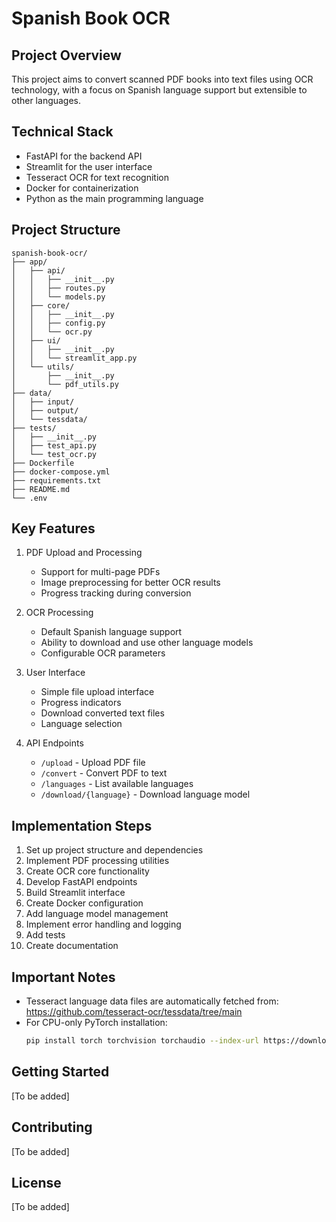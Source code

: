 # Spanish Book OCR

## Project Overview
This project aims to convert scanned PDF books into text files using OCR technology, with a focus on Spanish language support but extensible to other languages.

## Technical Stack
- FastAPI for the backend API
- Streamlit for the user interface
- Tesseract OCR for text recognition
- Docker for containerization
- Python as the main programming language

## Project Structure
```
spanish-book-ocr/
├── app/
│   ├── api/
│   │   ├── __init__.py
│   │   ├── routes.py
│   │   └── models.py
│   ├── core/
│   │   ├── __init__.py
│   │   ├── config.py
│   │   └── ocr.py
│   ├── ui/
│   │   ├── __init__.py
│   │   └── streamlit_app.py
│   └── utils/
│       ├── __init__.py
│       └── pdf_utils.py
├── data/
│   ├── input/
│   ├── output/
│   └── tessdata/
├── tests/
│   ├── __init__.py
│   ├── test_api.py
│   └── test_ocr.py
├── Dockerfile
├── docker-compose.yml
├── requirements.txt
├── README.md
└── .env
```

## Key Features
1. PDF Upload and Processing
   - Support for multi-page PDFs
   - Image preprocessing for better OCR results
   - Progress tracking during conversion

2. OCR Processing
   - Default Spanish language support
   - Ability to download and use other language models
   - Configurable OCR parameters

3. User Interface
   - Simple file upload interface
   - Progress indicators
   - Download converted text files
   - Language selection

4. API Endpoints
   - `/upload` - Upload PDF file
   - `/convert` - Convert PDF to text
   - `/languages` - List available languages
   - `/download/{language}` - Download language model

## Implementation Steps
1. Set up project structure and dependencies
2. Implement PDF processing utilities
3. Create OCR core functionality
4. Develop FastAPI endpoints
5. Build Streamlit interface
6. Create Docker configuration
7. Add language model management
8. Implement error handling and logging
9. Add tests
10. Create documentation

## Important Notes
- Tesseract language data files are automatically fetched from: https://github.com/tesseract-ocr/tessdata/tree/main
- For CPU-only PyTorch installation:
  ```bash
  pip install torch torchvision torchaudio --index-url https://download.pytorch.org/whl/cpu
  ```

## Getting Started
[To be added]

## Contributing
[To be added]

## License
[To be added]